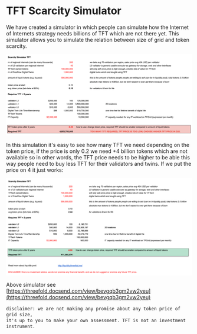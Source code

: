 # TFT Scarcity Simulator

We have created a simulator in which people can simulate how the Internet of Internets strategy needs billions of TFT which are not there yet. This simulator allows you to simulate the relation between size of grid and token scarcity.

![image alt text](img/TFT_%20scarcity_simulator_1.png)

In this simulation it's easy to see how many TFT we need depending on the token price, if the price is only 0.2 we need +4 billion tokens which are not available so in other words, the TFT price needs to be higher to be able this way people need to buy less TFT for their validators and twins. If we put the price on 4 it just works:

![image alt text](img/TFT_scarcity_simulator_2.png)

Above simulator see [https://threefold.docsend.com/view/bevgqb3gm2vw2yeu](https://threefold.docsend.com/view/bevgqb3gm2vw2yeu) 

    disclaimer: we are not making any promise about any token price of grid size, 
    it's up to you to make your own assessment. TFT is not an investment instrument.
